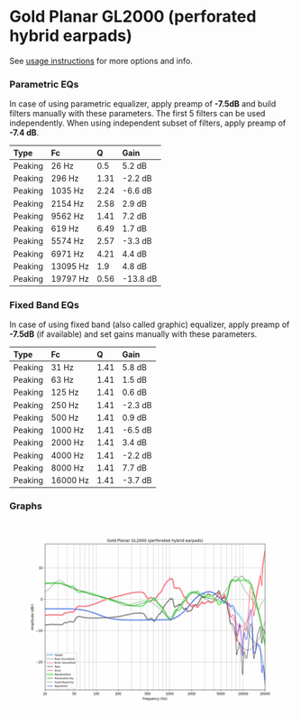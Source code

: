# Gold Planar GL2000 (perforated hybrid earpads)
See [usage instructions](https://github.com/jaakkopasanen/AutoEq#usage) for more options and info.

### Parametric EQs
In case of using parametric equalizer, apply preamp of **-7.5dB** and build filters manually
with these parameters. The first 5 filters can be used independently.
When using independent subset of filters, apply preamp of **-7.4 dB**.

| Type    | Fc       |    Q | Gain     |
|:--------|:---------|:-----|:---------|
| Peaking | 26 Hz    | 0.5  | 5.2 dB   |
| Peaking | 296 Hz   | 1.31 | -2.2 dB  |
| Peaking | 1035 Hz  | 2.24 | -6.6 dB  |
| Peaking | 2154 Hz  | 2.58 | 2.9 dB   |
| Peaking | 9562 Hz  | 1.41 | 7.2 dB   |
| Peaking | 619 Hz   | 6.49 | 1.7 dB   |
| Peaking | 5574 Hz  | 2.57 | -3.3 dB  |
| Peaking | 6971 Hz  | 4.21 | 4.4 dB   |
| Peaking | 13095 Hz | 1.9  | 4.8 dB   |
| Peaking | 19797 Hz | 0.56 | -13.8 dB |

### Fixed Band EQs
In case of using fixed band (also called graphic) equalizer, apply preamp of **-7.5dB**
(if available) and set gains manually with these parameters.

| Type    | Fc       |    Q | Gain    |
|:--------|:---------|:-----|:--------|
| Peaking | 31 Hz    | 1.41 | 5.8 dB  |
| Peaking | 63 Hz    | 1.41 | 1.5 dB  |
| Peaking | 125 Hz   | 1.41 | 0.6 dB  |
| Peaking | 250 Hz   | 1.41 | -2.3 dB |
| Peaking | 500 Hz   | 1.41 | 0.9 dB  |
| Peaking | 1000 Hz  | 1.41 | -6.5 dB |
| Peaking | 2000 Hz  | 1.41 | 3.4 dB  |
| Peaking | 4000 Hz  | 1.41 | -2.2 dB |
| Peaking | 8000 Hz  | 1.41 | 7.7 dB  |
| Peaking | 16000 Hz | 1.41 | -3.7 dB |

### Graphs
![](./Gold%20Planar%20GL2000%20(perforated%20hybrid%20earpads).png)
